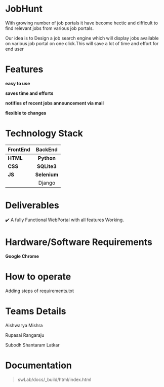 # JobHunt

With growing number of job portals it have become hectic and difficult to find relevant jobs from various job portals.

Our idea is to Design a job search engine which will display jobs available on various job portal on one click.This will save a lot of time and effort for end user

# Features 

**easy to use**

**saves time and efforts**

**notifies of  recent jobs announcement via mail**

**flexible to changes**

# Technology Stack
| FrontEnd | BackEnd | 
|-----------|:-----------:| 
|**HTML**            |**Python**           |
|**CSS**            |**SQLite3**          |
 |**JS**|**Selenium**|
 ||Django|

# Deliverables

:heavy_check_mark:   A fully Functional WebPortal with all features Working.

# Hardware/Software Requirements

**Google Chrome**

#  How to operate
Adding steps of requirements.txt

# Teams Details

Aishwarya Mishra

Rupasai Rangaraju

Subodh Shantaram Latkar

# Documentation
>swLab/docs/_build/html/index.html
